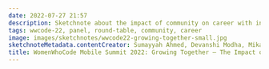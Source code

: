 ```yaml
---
date: 2022-07-27 21:57
description: Sketchnote about the impact of community on career with information on how to interact with the community
tags: wwcode-22, panel, round-table, community, career
image: images/sketchnotes/wwcode22-growing-together-small.jpg
sketchnoteMetadata.contentCreator: Sumayyah Ahmed, Devanshi Modha, Mikaela Caron, Dinorah Tovar and Madona Wambua
title: WomenWhoCode Mobile Summit 2022: Growing Together – The Impact of Community on Career
---
```

